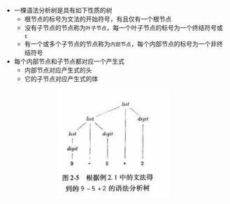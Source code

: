 
* 一棵语法分析树是具有如下性质的树
    - 根节点的标号为文法的开始符号，有且仅有一个根节点
    - 没有子节点的节点称为`叶子节点`，每一个叶子节点的标号为一个终结符号或 `ε`
    - 有一个或多个子节点的节点称为`内部节点`，每个内部节点的标号为一个非终结符号
* 每个内部节点和子节点都对应一个产生式
    - 内部节点对应产生式的头
    - 它的子节点对应产生式的体

<div align=center><img alt="图2.5 - 一个语法分析树.jpg" src="https://raw.githubusercontent.com/NorthFacing/step-by-compiler/master/dragon-book/src/main/java/chapter02/_2_2_Syntax_Definition/图2.5 - 一个语法分析树.jpg" height="250"/></div>



